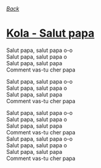 ###### [Back](../Readme.md)
# [Kola - Salut papa](tabs.md)

Salut papa, salut papa о-о  
Salut papa, salut papa о  
Salut papa, salut papa  
Comment vas-tu cher papa  

Salut papa, salut papa о-о  
Salut papa, salut papa о  
Salut papa, salut papa  
Comment vas-tu cher papa  

Salut papa, salut papa о-о  
Salut papa, salut papa о  
Salut papa, salut papa  
Comment vas-tu cher papa  
Salut papa, salut papa о-о  
Salut papa, salut papa о  
Salut papa, salut papa  
Comment vas-tu cher papa  